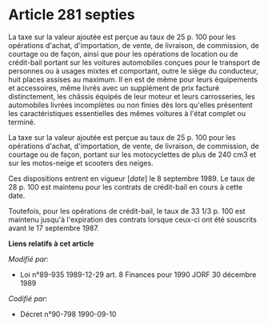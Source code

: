 # Article 281 septies

La taxe sur la valeur ajoutée est perçue au taux de 25 p. 100 pour les opérations d'achat, d'importation, de vente, de
livraison, de commission, de courtage ou de façon, ainsi que pour les opérations de location ou de crédit-bail portant sur
les voitures automobiles conçues pour le transport de personnes ou à usages mixtes et comportant, outre le siège du
conducteur, huit places assises au maximum. Il en est de même pour leurs équipements et accessoires, même livrés avec un
supplément de prix facturé distinctement, les châssis équipés de leur moteur et leurs carrosseries, les automobiles livrées
incomplètes ou non finies dès lors qu'elles présentent les caractéristiques essentielles des mêmes voitures à l'état complet
ou terminé.

La taxe sur la valeur ajoutée est perçue au taux de 25 p. 100 pour les opérations d'achat, d'importation, de vente, de
livraison, de commission, de courtage ou de façon, portant sur les motocyclettes de plus de 240 cm3 et sur les motos-neige et
scooters des neiges.

Ces dispositions entrent en vigueur [*date*] le 8 septembre 1989. Le taux de 28 p. 100 est maintenu pour les contrats de
crédit-bail en cours à cette date.

Toutefois, pour les opérations de crédit-bail, le taux de 33 1/3 p. 100 est maintenu jusqu'à l'expiration des contrats
lorsque ceux-ci ont été souscrits avant le 17 septembre 1987.

**Liens relatifs à cet article**

_Modifié par_:

  - Loi n°89-935 1989-12-29 art. 8 Finances pour 1990 JORF 30 décembre 1989

_Codifié par_:

  - Décret n°90-798 1990-09-10
